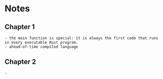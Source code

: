 # Notes

## Chapter 1

    - the main function is special: it is always the first code that runs in every executable Rust program.
    - ahead-of-time compiled language

## Chapter 2

    - 
